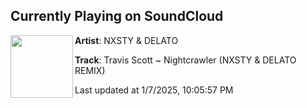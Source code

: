 ## Currently Playing on SoundCloud

[<img align="left" width="100" src="https://i1.sndcdn.com/artworks-3r9bt8Kc9l3TUuRZ-95B43g-t500x500.jpg">](https://soundcloud.com/nxstymusic/nightcrawler-remix)

**Artist**: NXSTY & DELATO 

**Track**: Travis Scott ~ Nightcrawler (NXSTY & DELATO REMIX)

Last updated at 1/7/2025, 10:05:57 PM
